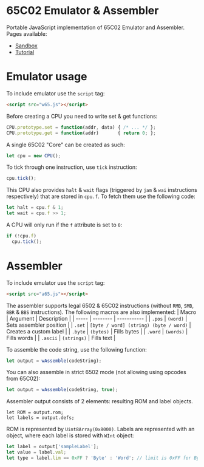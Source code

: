 # 65C02 Emulator & Assembler
Portable JavaScript implementation of 65C02 Emulator and Assembler.
Pages available:
* [Sandbox](https://catlooks.github.io/JS65C02/sandbox.html)
* [Tutorial](https://catlooks.github.io/JS65C02/tutorial.html)

# Emulator usage
To include emulator use the `script` tag:
```html
<script src="w65.js"></script>
```
Before creating a CPU you need to write set & get functions:
```js
CPU.prototype.set = function(addr, data) { /* ... */ };
CPU.prototype.get = function(addr)       { return 0; };
```
A single 65C02 "Core" can be created as such:
```js
let cpu = new CPU();
```
To tick through one instruction, use `tick` instruction:
```js
cpu.tick();
```
This CPU also provides `halt` & `wait` flags (triggered by `jam` & `wai` instructions respectively) that are stored in `cpu.f`. To fetch them use the following code:
```js
let halt = cpu.f & 1;
let wait = cpu.f >> 1;
```
A CPU will only run if the `f` attribute is set to `0`:
```js
if (!cpu.f)
  cpu.tick();
```

# Assembler
To include emulator use the `script` tag:
```html
<script src="a65.js"></script>
```
The assembler supports legal 6502 & 65C02 instructions (without `RMB`, `SMB`, `BBR` & `BBS` instructions). The following macros are also implemented:
| Macro | Argument | Description |
| ----- | -------- | ----------- |
| `.pos` | `(word)` | Sets assembler position |
| `.set` | `[byte / word] (string) (byte / word)` | Creates a custom label |
| `.byte` | `(bytes)` | Fills bytes |
| `.word` | `(words)` | Fills words |
| `.ascii` | `(strings)` | Fills text |

To assemble the code string, use the following function:
```js
let output = wAssemble(codeString);
```
You can also assemble in strict 6502 mode (not allowing using opcodes from 65C02):
```js
let output = wAssemble(codeString, true);
```
Assembler output consists of 2 elements: resulting ROM and label objects.
```
let ROM = output.rom;
let labels = output.defs;
```
ROM is represented by `Uint8Array(0x8000)`. Labels are represented with an object, where each label is stored with `WInt` object:
```js
let label = output['sampleLabel'];
let value = label.val;
let type = label.lim == 0xFF ? 'Byte' : 'Word'; // limit is 0xFF for Byte & 0xFFFF for Word
```
